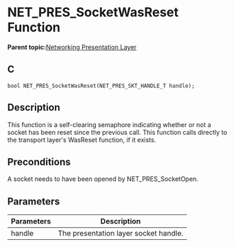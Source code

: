 # NET\_PRES\_SocketWasReset Function

**Parent topic:**[Networking Presentation Layer](GUID-75470E5B-2289-4F94-AE85-2BB7DF4C4F07.md)

## C

```
bool NET_PRES_SocketWasReset(NET_PRES_SKT_HANDLE_T handle); 
```

## Description

This function is a self-clearing semaphore indicating whether or not a socket has been reset since the previous call. This function calls directly to the transport layer's WasReset function, if it exists.

## Preconditions

A socket needs to have been opened by NET\_PRES\_SocketOpen.

## Parameters

|Parameters|Description|
|----------|-----------|
|handle|The presentation layer socket handle.|

